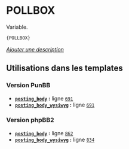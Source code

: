 # POLLBOX


Variable.

```html
{POLLBOX}
```

[*Ajouter une description*](https://fa-tvars.appspot.com/var/POLLBOX)

## Utilisations dans les templates

### Version PunBB
* __[`posting_body`](../tpl/var/punbb/posting_body.md#readme) :__ ligne [`691`](../tpl/src/punbb/posting_body.tpl#L691)
* __[`posting_body_wysiwyg`](../tpl/var/punbb/posting_body_wysiwyg.md#readme) :__ ligne [`691`](../tpl/src/punbb/posting_body_wysiwyg.tpl#L691)

### Version phpBB2
* __[`posting_body`](../tpl/var/subsilver/posting_body.md#readme) :__ ligne [`862`](../tpl/src/subsilver/posting_body.tpl#L862)
* __[`posting_body_wysiwyg`](../tpl/var/subsilver/posting_body_wysiwyg.md#readme) :__ ligne [`834`](../tpl/src/subsilver/posting_body_wysiwyg.tpl#L834)